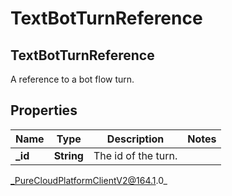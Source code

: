 # TextBotTurnReference

## TextBotTurnReference
A reference to a bot flow turn.

## Properties

|Name | Type | Description | Notes|
|------------ | ------------- | ------------- | -------------|
| **_id** | **String** | The id of the turn. | |



_PureCloudPlatformClientV2@164.1.0_

